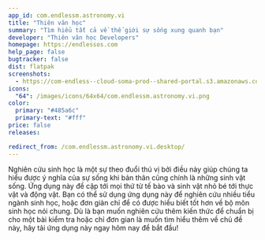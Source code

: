 ```yaml
---
app_id: com.endlessm.astronomy.vi
title: "Thiên văn học"
summary: "Tìm hiểu tất cả về thế giới sự sống xung quanh bạn"
developer: "Thiên văn học Developers"
homepage: https://endlessos.com
help_page: false
bugtracker: false
dist: flatpak
screenshots:
  - https://com-endless--cloud-soma-prod--shared-portal.s3.amazonaws.com/apps.241.screenshots.a4d9e5c2-07bc-47db-974c-a1c7ccb79347_201810161549043838.png
icons:
  "64": /images/icons/64x64/com.endlessm.astronomy.vi.png
color:
  primary: "#485a6c"
  primary-text: "#fff"
price: false
releases:

redirect_from: /com.endlessm.astronomy.vi.desktop/
---
```


<p>Nghiên cứu sinh học là một sự theo đuổi thú vị bởi điều này giúp chúng ta hiểu được ý nghĩa của sự sống khi bản thân cũng chính là những sinh vật sống. Ứng dụng này đề cập tới mọi thứ từ tế bào và sinh vật nhỏ bé tới thực vật và động vật. Bạn có thể sử dụng ứng dụng này để nghiên cứu nhiều tiểu ngành sinh học, hoặc đơn giản chỉ để có được hiểu biết tốt hơn về bộ môn sinh học nói chung. Dù là bạn muốn nghiên cứu thêm kiến thức để chuẩn bị cho một bài kiểm tra hoặc chỉ đơn gian là muốn tìm hiểu thêm về chủ đề này, hãy tải ứng dụng này ngay hôm nay để bắt đầu!</p>